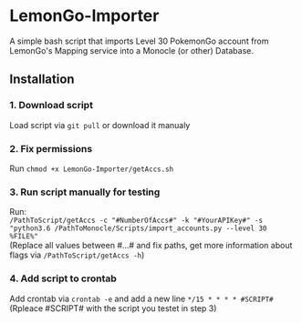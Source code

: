 # LemonGo-Importer
A simple bash script that imports Level 30 PokemonGo account from LemonGo's Mapping service into a Monocle (or other) Database.

## Installation

### 1. Download script
Load script via `git pull` or download it manualy

### 2. Fix permissions
Run `chmod +x LemonGo-Importer/getAccs.sh`

### 3. Run script manually for testing 
Run: <br>
`/PathToScript/getAccs -c "#NumberOfAccs#" -k "#YourAPIKey#" -s "python3.6 /PathToMonocle/Scripts/import_accounts.py --level 30 %FILE%"`<br>
(Replace all values between #...# and fix paths, get more information about flags via `/PathToScript/getAccs -h`)

### 4. Add script to crontab
Add crontab via `crontab -e` and add a new line `*/15 * * * * #SCRIPT#`<br>
(Rpleace #SCRIPT# with the script you testet in step 3)
